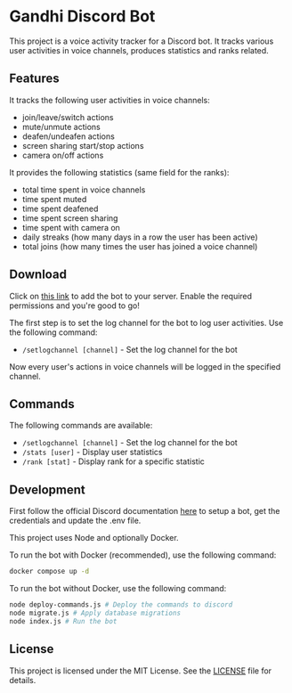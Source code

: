 # Gandhi Discord Bot

This project is a voice activity tracker for a Discord bot. It tracks various user activities in voice channels, produces statistics and ranks related.

## Features

It tracks the following user activities in voice channels:
- join/leave/switch actions
- mute/unmute actions
- deafen/undeafen actions
- screen sharing start/stop actions
- camera on/off actions

It provides the following statistics (same field for the ranks):
- total time spent in voice channels
- time spent muted
- time spent deafened
- time spent screen sharing
- time spent with camera on
- daily streaks (how many days in a row the user has been active)
- total joins (how many times the user has joined a voice channel)

## Download

Click on [this link](https://discord.com/oauth2/authorize?client_id=1345799506217930876) to add the bot to your server. Enable the required permissions and you're good to go!

The first step is to set the log channel for the bot to log user activities. Use the following command:
- `/setlogchannel [channel]` - Set the log channel for the bot

Now every user's actions in voice channels will be logged in the specified channel.

## Commands

The following commands are available:
- `/setlogchannel [channel]` - Set the log channel for the bot
- `/stats [user]` - Display user statistics
- `/rank [stat]` - Display rank for a specific statistic

## Development

First follow the official Discord documentation [here](https://discord.com/developers/docs/quick-start/getting-started) to setup a bot, get the credentials and update the .env file.

This project uses Node and optionally Docker.

To run the bot with Docker (recommended), use the following command:
```bash
docker compose up -d
```

To run the bot without Docker, use the following command:
```bash
node deploy-commands.js # Deploy the commands to discord
node migrate.js # Apply database migrations
node index.js # Run the bot
```

## License

This project is licensed under the MIT License. See the [LICENSE](LICENSE) file for details.